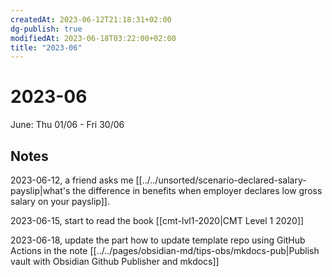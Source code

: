 ```yaml
---
createdAt: 2023-06-12T21:18:31+02:00
dg-publish: true
modifiedAt: 2023-06-18T03:22:00+02:00
title: "2023-06"
---
```

# 2023-06

June: Thu 01/06 - Fri 30/06

## Notes

2023-06-12, a friend asks me [[../../unsorted/scenario-declared-salary-payslip|what's the difference in benefits when employer declares low gross salary on your payslip]].

2023-06-15, start to read the book [[cmt-lvl1-2020|CMT Level 1 2020]]

2023-06-18, update the part how to update template repo using GitHub Actions in the note [[../../pages/obsidian-md/tips-obs/mkdocs-pub|Publish vault with Obsidian Github Publisher and mkdocs]]